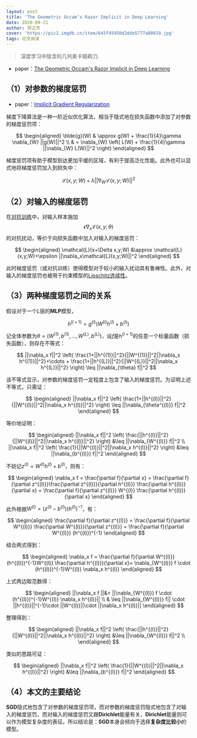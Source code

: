 ```yaml
---
layout: post
title: 'The Geometric Occam’s Razor Implicit in Deep Learning'
date: 2020-09-21
author: 郑之杰
cover: 'https://pic2.imgdb.cn/item/645f45950d2dde5777a08619.jpg'
tags: 论文阅读
---
```


> 深度学习中隐含的几何奥卡姆剃刀.

- paper：[The Geometric Occam's Razor Implicit in Deep Learning](https://arxiv.org/abs/2111.15090)

## （1）对参数的梯度惩罚

- paper：[<font color=blue>Implicit Gradient Regularization</font>](https://0809zheng.github.io/2020/09/20/implicit.html)

梯度下降算法是一种一阶近似优化算法，相当于隐式地在损失函数中添加了对参数的梯度惩罚项：

$$
\begin{aligned}
\tilde{g}(W) & \approx g(W) + \frac{1}{4}\gamma \nabla_{W} ||g(W)||^2 \\
& = \nabla_{W} \left( L(W) + \frac{1}{4}\gamma ||\nabla_{W} L(W)||^2 \right)
\end{aligned}
$$

梯度惩罚项有助于模型到达更加平缓的区域，有利于提高泛化性能。此外也可以显式地将梯度惩罚加入到损失中：

$$ \mathcal{L}(x,y;W) + \lambda ||\nabla_{W} \mathcal{L}(x,y;W)||^2  $$


## （2）对输入的梯度惩罚

在[对抗训练](https://0809zheng.github.io/2020/07/26/adversirial_attack_in_classification.html#-%E8%AE%A8%E8%AE%BA%E5%AF%B9%E6%8A%97%E8%AE%AD%E7%BB%83%E4%B8%8E%E6%A2%AF%E5%BA%A6%E6%83%A9%E7%BD%9A)中，对输入样本施加$$\epsilon \nabla_x \mathcal{L}(x,y;\theta)$$的对抗扰动，等价于向损失函数中加入对输入的梯度惩罚：

$$
\begin{aligned}
\mathcal{L}(x+\Delta x,y;W) &\approx \mathcal{L}(x,y;W)+\epsilon ||\nabla_x\mathcal{L}(x,y;W)||^2
\end{aligned}
$$

此时梯度惩罚（或对抗训练）使得模型对于较小的输入扰动具有鲁棒性。此外，对输入的梯度惩罚也被用于约束模型的[Lipschitz连续性](https://0809zheng.github.io/2022/10/11/lipschitz.html#2%E6%A2%AF%E5%BA%A6%E6%83%A9%E7%BD%9A-gradient-penalty)。

## （3）两种梯度惩罚之间的关系

假设对于一个$L$层的**MLP**模型，

$$
h^{(l+1)} = g^{(l)}(W^{(l)}h^{(l)}+b^{(l)})
$$

记全体参数为$\theta = (W^{(1)},b^{(1)},...,W^{(L)},b^{(L)})$，设$f$是$h^{(l+1)}$的任意一个标量函数（损失函数），则存在不等式：

$$
||\nabla_x f||^2 \left( \frac{1+||h^{(1)}||^2}{||W^{(1)}||^2||\nabla_x h^{(1)}||^2}+\cdots + \frac{1+||h^{(L)}||^2}{||W^{(L)}||^2||\nabla_x h^{(L)}||^2}  \right) \leq ||\nabla_{\theta} f||^2 
$$

该不等式显示，对参数的梯度惩罚一定程度上包含了输入的梯度惩罚。为证明上述不等式，只需证：

$$
\begin{aligned}
||\nabla_x f||^2 \left( \frac{1+||h^{(l)}||^2}{||W^{(l)}||^2||\nabla_x h^{(l)}||^2} \right) \leq ||\nabla_{\theta^{(l)}} f||^2 
\end{aligned}
$$

等价地证明：

$$
\begin{aligned}
||\nabla_x f||^2 \left( \frac{||h^{(l)}||^2}{||W^{(l)}||^2||\nabla_x h^{(l)}||^2} \right) &\leq ||\nabla_{W^{(l)}} f||^2 \\
||\nabla_x f||^2 \left( \frac{1}{||W^{(l)}||^2||\nabla_x h^{(l)}||^2} \right) &\leq ||\nabla_{b^{(l)}} f||^2 
\end{aligned}
$$

不妨记$z^{(l)}=W^{(l)}h^{(l)}+b^{(l)}$，则有：

$$
\begin{aligned}
\nabla_x f = \frac{\partial f}{\partial x} = \frac{\partial f}{\partial z^{(l)}}\frac{\partial z^{(l)}}{\partial h^{(l)}} \frac{\partial h^{(l)}}{\partial x} = \frac{\partial f}{\partial z^{(l)}} W^{(l)} \frac{\partial h^{(l)}}{\partial x}
\end{aligned}
$$

此外根据$W^{(l)}=(z^{(l)}-b^{(l)})(h^{(l)})^{-1}$，有：

$$
\begin{aligned}
\frac{\partial f}{\partial z^{(l)}} = \frac{\partial f}{\partial W^{(l)}} \frac{\partial W^{(l)}}{\partial z^{(l)}} = \frac{\partial f}{\partial W^{(l)}} (h^{(l)})^{-1}
\end{aligned}
$$

结合两式得到：

$$
\begin{aligned}
\nabla_x f = \frac{\partial f}{\partial W^{(l)}} (h^{(l)})^{-1}W^{(l)} \frac{\partial h^{(l)}}{\partial x}= \nabla_{W^{(l)}} f \cdot (h^{(l)})^{-1}W^{(l)} \nabla_x h^{(l)}
\end{aligned}
$$

上式两边取范数得：


$$
\begin{aligned}
||\nabla_x f ||&= ||\nabla_{W^{(l)}} f \cdot (h^{(l)})^{-1}W^{(l)} \nabla_x h^{(l)}|| \\
& \leq ||\nabla_{W^{(l)}} f|| \cdot ||h^{(l)}||^{-1}\cdot ||W^{(l)}||\cdot ||\nabla_x h^{(l)}||
\end{aligned}
$$

整理得到：

$$
\begin{aligned}
||\nabla_x f||^2 \left( \frac{||h^{(l)}||^2}{||W^{(l)}||^2||\nabla_x h^{(l)}||^2} \right) &\leq ||\nabla_{W^{(l)}} f||^2 \\
\end{aligned}
$$

类似的思路可证：

$$
\begin{aligned}
||\nabla_x f||^2 \left( \frac{1}{||W^{(l)}||^2||\nabla_x h^{(l)}||^2} \right) &\leq ||\nabla_{b^{(l)}} f||^2 
\end{aligned}
$$

## （4）本文的主要结论

**SGD**隐式地包含了对参数的梯度惩罚项，而对参数的梯度惩罚隐式地包含了对输入的梯度惩罚，而对输入的梯度惩罚又跟**Dirichlet**能量有关，**Dirichlet**能量则可以作为模型复杂度的表征。所以结论是：**SGD**本身会倾向于选择**复杂度比较小**的模型。